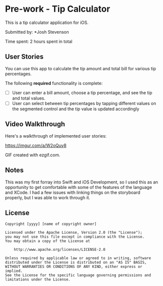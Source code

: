 # Pre-work - Tip Calculator

This is a tip calculator application for iOS.

Submitted by: *Josh Stevenson

Time spent: 2 hours spent in total

## User Stories

You can use this app to calculate the tip amount and total bill for various tip percentages.

The following **required** functionality is complete:

* [ ] User can enter a bill amount, choose a tip percentage, and see the tip and total values.
* [ ] User can select between tip percentages by tapping different values on the segmented control and the tip value is updated accordingly

## Video Walkthrough

Here's a walkthrough of implemented user stories:

https://imgur.com/a/W2oQuy8

GIF created with ezgif.com.

## Notes

This was my first forray into Swift and iOS Development, so I used this as an opportunity to get comfortable with some of the features of the language and XCode. I had a few issues with linking things on the storyboard properly, but I was able to work through it.

## License

    Copyright [yyyy] [name of copyright owner]

    Licensed under the Apache License, Version 2.0 (the "License");
    you may not use this file except in compliance with the License.
    You may obtain a copy of the License at

        http://www.apache.org/licenses/LICENSE-2.0

    Unless required by applicable law or agreed to in writing, software
    distributed under the License is distributed on an "AS IS" BASIS,
    WITHOUT WARRANTIES OR CONDITIONS OF ANY KIND, either express or implied.
    See the License for the specific language governing permissions and
    limitations under the License.
